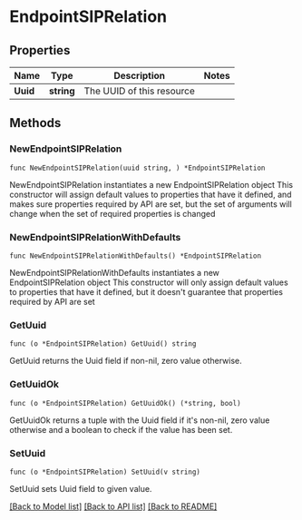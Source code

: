 # EndpointSIPRelation

## Properties

Name | Type | Description | Notes
------------ | ------------- | ------------- | -------------
**Uuid** | **string** | The UUID of this resource |

## Methods

### NewEndpointSIPRelation

`func NewEndpointSIPRelation(uuid string, ) *EndpointSIPRelation`

NewEndpointSIPRelation instantiates a new EndpointSIPRelation object
This constructor will assign default values to properties that have it defined,
and makes sure properties required by API are set, but the set of arguments
will change when the set of required properties is changed

### NewEndpointSIPRelationWithDefaults

`func NewEndpointSIPRelationWithDefaults() *EndpointSIPRelation`

NewEndpointSIPRelationWithDefaults instantiates a new EndpointSIPRelation object
This constructor will only assign default values to properties that have it defined,
but it doesn't guarantee that properties required by API are set

### GetUuid

`func (o *EndpointSIPRelation) GetUuid() string`

GetUuid returns the Uuid field if non-nil, zero value otherwise.

### GetUuidOk

`func (o *EndpointSIPRelation) GetUuidOk() (*string, bool)`

GetUuidOk returns a tuple with the Uuid field if it's non-nil, zero value otherwise
and a boolean to check if the value has been set.

### SetUuid

`func (o *EndpointSIPRelation) SetUuid(v string)`

SetUuid sets Uuid field to given value.

[[Back to Model list]](../README.md#documentation-for-models) [[Back to API list]](../README.md#documentation-for-api-endpoints) [[Back to README]](../README.md)
